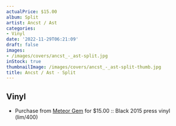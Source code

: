 ```yaml
---
actualPrice: $15.00
album: Split
artist: Ancst / Ast
categories:
- Vinyl
date: '2022-11-29T06:21:09'
draft: false
images:
- /images/covers/ancst_-_ast-split.jpg
inStock: true
thumbnailImage: /images/covers/ancst_-_ast-split-thumb.jpg
title: Ancst / Ast - Split
---
```


## Vinyl
* Purchase from [Meteor Gem](https://meteor-gem.com/products/ancst-ast-split-lp) for $15.00 :: Black 2015 press vinyl (lim/400)
